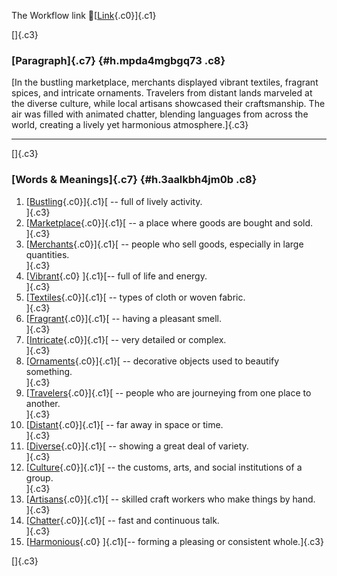 The Workflow link
👏[[Link](https://www.google.com/url?q=http://www.google.com&sa=D&source=editors&ust=1758821248864847&usg=AOvVaw0ux4WK_muDTe9hz0DMv5mi){.c0}]{.c1}

[]{.c3}

### [Paragraph]{.c7} {#h.mpda4mgbgq73 .c8}

[In the bustling marketplace, merchants displayed vibrant textiles,
fragrant spices, and intricate ornaments. Travelers from distant lands
marveled at the diverse culture, while local artisans showcased their
craftsmanship. The air was filled with animated chatter, blending
languages from across the world, creating a lively yet harmonious
atmosphere.]{.c3}

------------------------------------------------------------------------

[]{.c3}

### [Words & Meanings]{.c7} {#h.3aalkbh4jm0b .c8}

1.  [[Bustling](https://www.google.com/url?q=http://www.google.com&sa=D&source=editors&ust=1758821248866049&usg=AOvVaw07EznEL9Vcp_7JOJQOblWz){.c0}]{.c1}[ --
    full of lively activity.\
    ]{.c3}
2.  [[Marketplace](https://www.google.com/url?q=http://www.google.com&sa=D&source=editors&ust=1758821248866265&usg=AOvVaw0HEAC_pgfBU-R_edHZvXf6){.c0}]{.c1}[ --
    a place where goods are bought and sold.\
    ]{.c3}
3.  [[Merchants](https://www.google.com/url?q=http://www.google.com&sa=D&source=editors&ust=1758821248866461&usg=AOvVaw3mGthimlf-_h7L__jIyepU){.c0}]{.c1}[ --
    people who sell goods, especially in large quantities.\
    ]{.c3}
4.  [[Vibrant](https://www.google.com/url?q=http://www.google.com&sa=D&source=editors&ust=1758821248866675&usg=AOvVaw287-lDj0Q1U-CkMKkAUJ1z){.c0}
    ]{.c1}[-- full of life and energy.\
    ]{.c3}
5.  [[Textiles](https://www.google.com/url?q=http://www.google.com&sa=D&source=editors&ust=1758821248866844&usg=AOvVaw16pA_cXV0LcpLKOc6ix2Wc){.c0}]{.c1}[ --
    types of cloth or woven fabric.\
    ]{.c3}
6.  [[Fragrant](https://www.google.com/url?q=http://www.google.com&sa=D&source=editors&ust=1758821248867034&usg=AOvVaw0piyR_kWVetnkZt0UJKAen){.c0}]{.c1}[ --
    having a pleasant smell.\
    ]{.c3}
7.  [[Intricate](https://www.google.com/url?q=http://www.google.com&sa=D&source=editors&ust=1758821248867229&usg=AOvVaw1syJVb1AxJkVtvj8Maa5nN){.c0}]{.c1}[ --
    very detailed or complex.\
    ]{.c3}
8.  [[Ornaments](https://www.google.com/url?q=http://www.google.com&sa=D&source=editors&ust=1758821248867439&usg=AOvVaw38b5eh3e7opRosUM-Ly_PY){.c0}]{.c1}[ --
    decorative objects used to beautify something.\
    ]{.c3}
9.  [[Travelers](https://www.google.com/url?q=http://www.google.com&sa=D&source=editors&ust=1758821248867636&usg=AOvVaw0mfio_SlkQ7HpBFJk9A5Mh){.c0}]{.c1}[ --
    people who are journeying from one place to another.\
    ]{.c3}
10. [[Distant](https://www.google.com/url?q=http://www.google.com&sa=D&source=editors&ust=1758821248867855&usg=AOvVaw3uwuvvUeRw3fYpofxsQVeh){.c0}]{.c1}[ --
    far away in space or time.\
    ]{.c3}
11. [[Diverse](https://www.google.com/url?q=http://www.google.com&sa=D&source=editors&ust=1758821248868054&usg=AOvVaw0t2jWw5M6DE5n7QPBy6E9K){.c0}]{.c1}[ --
    showing a great deal of variety.\
    ]{.c3}
12. [[Culture](https://www.google.com/url?q=http://www.google.com&sa=D&source=editors&ust=1758821248868250&usg=AOvVaw1jRmsKFJVMBpUEsAer0WmS){.c0}]{.c1}[ --
    the customs, arts, and social institutions of a group.\
    ]{.c3}
13. [[Artisans](https://www.google.com/url?q=http://www.google.com&sa=D&source=editors&ust=1758821248868483&usg=AOvVaw3eYtoPDm0Pv2Es_fk2jZUv){.c0}]{.c1}[ --
    skilled craft workers who make things by hand.\
    ]{.c3}
14. [[Chatter](https://www.google.com/url?q=http://www.google.com&sa=D&source=editors&ust=1758821248868695&usg=AOvVaw0vP2OGIXu3M7xcZoTfA2bz){.c0}]{.c1}[ --
    fast and continuous talk.\
    ]{.c3}
15. [[Harmonious](https://www.google.com/url?q=http://www.google.com&sa=D&source=editors&ust=1758821248868867&usg=AOvVaw23SnMKKnfpj96xICd9O7Dz){.c0}
    ]{.c1}[-- forming a pleasing or consistent whole.]{.c3}

[]{.c3}
